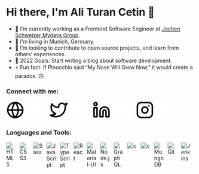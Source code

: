 # Hi there, I'm Ali Turan Cetin 👋

- 🌱 I’m currently working as a Frontend Software Engineer at [Jochen Schweizer Mydays Group](https://career.jsmd-group.com).
- 📍 I'm living in Munich, Germany.
- 👯 I’m looking to contribute to open source projects, and learn from others' experiences.
- 🥅 2022 Goals: Start writing a blog about software development.
- ⚡ Fun fact: If Pinocchio said “My Nose Will Grow Now,” it would create a paradox. 🙃

### Connect with me:

[![website](./img/globe-light.svg)](https://aturancetin.vercel.app/#gh-light-mode-only)
[![website](./img/globe-dark.svg)](https://aturancetin.vercel.app/#gh-dark-mode-only)
&nbsp;&nbsp;
[![website](./img/twitter-light.svg)](https://twitter.com/aturancetin#gh-light-mode-only)
[![website](./img/twitter-dark.svg)](https://twitter.com/aturancetin#gh-dark-mode-only)
&nbsp;&nbsp;
[![website](./img/linkedin-light.svg)](https://www.linkedin.com/in/aturancetin#gh-light-mode-only)
[![website](./img/linkedin-dark.svg)](https://www.linkedin.com/in/aturancetin#gh-dark-mode-only)
&nbsp;&nbsp;
[![website](./img/instagram-light.svg)](https://www.instagram.com/aturancetin#gh-light-mode-only)
[![website](./img/instagram-dark.svg)](https://www.instagram.com/aturancetin#gh-dark-mode-only)

### Languages and Tools:

<img align="left" alt="HTML5" width="26px" src="https://cdn.jsdelivr.net/gh/devicons/devicon/icons/html5/html5-original.svg" style="padding-right:10px;" />
<img align="left" alt="CSS3" width="26px" src="https://cdn.jsdelivr.net/gh/devicons/devicon/icons/css3/css3-original.svg" style="padding-right:10px;" />
<img align="left" alt="Sass" width="26px" src="https://cdn.jsdelivr.net/gh/devicons/devicon/icons/sass/sass-original.svg" style="padding-right:10px;" />

<img align="left" alt="JavaScript" width="26px" src="https://cdn.jsdelivr.net/gh/devicons/devicon/icons/javascript/javascript-original.svg" style="padding-right:10px;" />
<img align="left" alt="TypeScript" width="26px" src="https://cdn.jsdelivr.net/gh/devicons/devicon/icons/typescript/typescript-original.svg" style="padding-right:10px;" />
<img align="left" alt="React" width="26px" src="https://cdn.jsdelivr.net/gh/devicons/devicon/icons/react/react-original.svg" style="padding-right:10px;" />

<img align="left" alt="Material-UI" width="26px" src="https://cdn.jsdelivr.net/gh/devicons/devicon/icons/materialui/materialui-original.svg" style="padding-right:10px;" />
<img align="left" alt="Node.js" width="26px" src="https://cdn.jsdelivr.net/gh/devicons/devicon/icons/nodejs/nodejs-original.svg" style="padding-right:10px;" />
<img align="left" alt="GraphQL" width="26px" src="https://cdn.jsdelivr.net/gh/devicons/devicon/icons/graphql/graphql-plain.svg" style="padding-right:10px;" />

<img align="left" alt="c" width="26px" src="https://cdn.jsdelivr.net/gh/devicons/devicon/icons/c/c-original.svg" style="padding-right:10px;" />
<img align="left" alt="c" width="26px" src="https://cdn.jsdelivr.net/gh/devicons/devicon/icons/python/python-original.svg" style="padding-right:10px;" />

<img align="left" alt="MongoDB" width="26px" src="https://cdn.jsdelivr.net/gh/devicons/devicon/icons/mongodb/mongodb-original.svg" style="padding-right:10px;" />

<img align="left" alt="Git" width="26px" src="https://cdn.jsdelivr.net/gh/devicons/devicon/icons/git/git-original.svg" style="padding-right:10px;" />

<img align="left" alt="Jenkins" width="26px" src="https://cdn.jsdelivr.net/gh/devicons/devicon/icons/jenkins/jenkins-original.svg" style="padding-right:10px;" />
